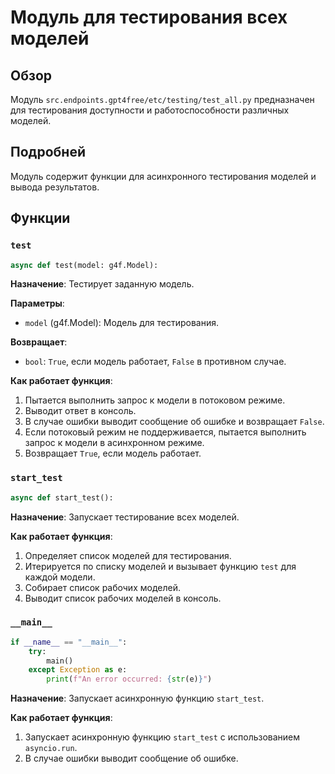 # Модуль для тестирования всех моделей

## Обзор

Модуль `src.endpoints.gpt4free/etc/testing/test_all.py` предназначен для тестирования доступности и работоспособности различных моделей.

## Подробней

Модуль содержит функции для асинхронного тестирования моделей и вывода результатов.

## Функции

### `test`

```python
async def test(model: g4f.Model):
```

**Назначение**: Тестирует заданную модель.

**Параметры**:

*   `model` (g4f.Model): Модель для тестирования.

**Возвращает**:

*   `bool`: `True`, если модель работает, `False` в противном случае.

**Как работает функция**:

1.  Пытается выполнить запрос к модели в потоковом режиме.
2.  Выводит ответ в консоль.
3.  В случае ошибки выводит сообщение об ошибке и возвращает `False`.
4. Если потоковый режим не поддерживается, пытается выполнить запрос к модели в асинхронном режиме.
5.  Возвращает `True`, если модель работает.

### `start_test`

```python
async def start_test():
```

**Назначение**: Запускает тестирование всех моделей.

**Как работает функция**:

1.  Определяет список моделей для тестирования.
2.  Итерируется по списку моделей и вызывает функцию `test` для каждой модели.
3.  Собирает список рабочих моделей.
4.  Выводит список рабочих моделей в консоль.

### `__main__`

```python
if __name__ == "__main__":
    try:
        main()
    except Exception as e:
        print(f"An error occurred: {str(e)}")
```

**Назначение**: Запускает асинхронную функцию `start_test`.

**Как работает функция**:

1.  Запускает асинхронную функцию `start_test` с использованием `asyncio.run`.
2.  В случае ошибки выводит сообщение об ошибке.
